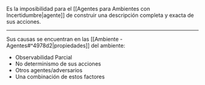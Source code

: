 Es la imposibilidad para el [[Agentes para Ambientes con Incertidumbre|agente]] de construir una descripción completa y exacta de sus acciones.
***
Sus causas se encuentran en las [[Ambiente - Agentes#^4978d2|propiedades]] del ambiente:
- Observabilidad Parcial
- No determinismo de sus acciones
- Otros agentes/adversarios
- Una combinación de estos factores